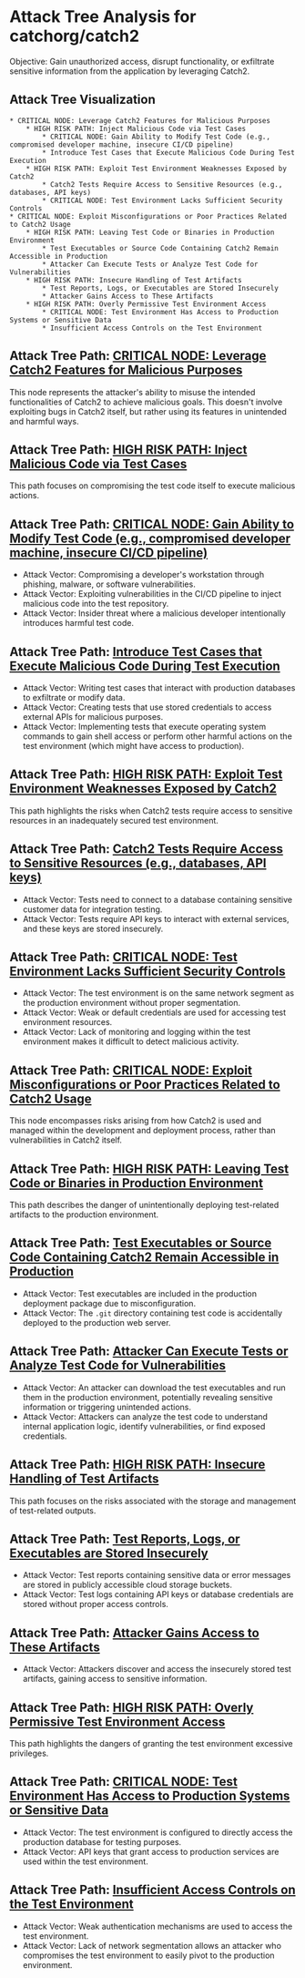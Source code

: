 # Attack Tree Analysis for catchorg/catch2

Objective: Gain unauthorized access, disrupt functionality, or exfiltrate sensitive information from the application by leveraging Catch2.

## Attack Tree Visualization

```
* CRITICAL NODE: Leverage Catch2 Features for Malicious Purposes
    * HIGH RISK PATH: Inject Malicious Code via Test Cases
        * CRITICAL NODE: Gain Ability to Modify Test Code (e.g., compromised developer machine, insecure CI/CD pipeline)
        * Introduce Test Cases that Execute Malicious Code During Test Execution
    * HIGH RISK PATH: Exploit Test Environment Weaknesses Exposed by Catch2
        * Catch2 Tests Require Access to Sensitive Resources (e.g., databases, API keys)
        * CRITICAL NODE: Test Environment Lacks Sufficient Security Controls
* CRITICAL NODE: Exploit Misconfigurations or Poor Practices Related to Catch2 Usage
    * HIGH RISK PATH: Leaving Test Code or Binaries in Production Environment
        * Test Executables or Source Code Containing Catch2 Remain Accessible in Production
        * Attacker Can Execute Tests or Analyze Test Code for Vulnerabilities
    * HIGH RISK PATH: Insecure Handling of Test Artifacts
        * Test Reports, Logs, or Executables are Stored Insecurely
        * Attacker Gains Access to These Artifacts
    * HIGH RISK PATH: Overly Permissive Test Environment Access
        * CRITICAL NODE: Test Environment Has Access to Production Systems or Sensitive Data
        * Insufficient Access Controls on the Test Environment
```


## Attack Tree Path: [CRITICAL NODE: Leverage Catch2 Features for Malicious Purposes](./attack_tree_paths/critical_node_leverage_catch2_features_for_malicious_purposes.md)

This node represents the attacker's ability to misuse the intended functionalities of Catch2 to achieve malicious goals. This doesn't involve exploiting bugs in Catch2 itself, but rather using its features in unintended and harmful ways.

## Attack Tree Path: [HIGH RISK PATH: Inject Malicious Code via Test Cases](./attack_tree_paths/high_risk_path_inject_malicious_code_via_test_cases.md)

This path focuses on compromising the test code itself to execute malicious actions.

## Attack Tree Path: [CRITICAL NODE: Gain Ability to Modify Test Code (e.g., compromised developer machine, insecure CI/CD pipeline)](./attack_tree_paths/critical_node_gain_ability_to_modify_test_code__e_g___compromised_developer_machine__insecure_cicd_p_0bb34426.md)

* Attack Vector: Compromising a developer's workstation through phishing, malware, or software vulnerabilities.
* Attack Vector: Exploiting vulnerabilities in the CI/CD pipeline to inject malicious code into the test repository.
* Attack Vector: Insider threat where a malicious developer intentionally introduces harmful test code.

## Attack Tree Path: [Introduce Test Cases that Execute Malicious Code During Test Execution](./attack_tree_paths/introduce_test_cases_that_execute_malicious_code_during_test_execution.md)

* Attack Vector: Writing test cases that interact with production databases to exfiltrate or modify data.
* Attack Vector: Creating tests that use stored credentials to access external APIs for malicious purposes.
* Attack Vector: Implementing tests that execute operating system commands to gain shell access or perform other harmful actions on the test environment (which might have access to production).

## Attack Tree Path: [HIGH RISK PATH: Exploit Test Environment Weaknesses Exposed by Catch2](./attack_tree_paths/high_risk_path_exploit_test_environment_weaknesses_exposed_by_catch2.md)

This path highlights the risks when Catch2 tests require access to sensitive resources in an inadequately secured test environment.

## Attack Tree Path: [Catch2 Tests Require Access to Sensitive Resources (e.g., databases, API keys)](./attack_tree_paths/catch2_tests_require_access_to_sensitive_resources__e_g___databases__api_keys_.md)

* Attack Vector: Tests need to connect to a database containing sensitive customer data for integration testing.
* Attack Vector: Tests require API keys to interact with external services, and these keys are stored insecurely.

## Attack Tree Path: [CRITICAL NODE: Test Environment Lacks Sufficient Security Controls](./attack_tree_paths/critical_node_test_environment_lacks_sufficient_security_controls.md)

* Attack Vector: The test environment is on the same network segment as the production environment without proper segmentation.
* Attack Vector: Weak or default credentials are used for accessing test environment resources.
* Attack Vector: Lack of monitoring and logging within the test environment makes it difficult to detect malicious activity.

## Attack Tree Path: [CRITICAL NODE: Exploit Misconfigurations or Poor Practices Related to Catch2 Usage](./attack_tree_paths/critical_node_exploit_misconfigurations_or_poor_practices_related_to_catch2_usage.md)

This node encompasses risks arising from how Catch2 is used and managed within the development and deployment process, rather than vulnerabilities in Catch2 itself.

## Attack Tree Path: [HIGH RISK PATH: Leaving Test Code or Binaries in Production Environment](./attack_tree_paths/high_risk_path_leaving_test_code_or_binaries_in_production_environment.md)

This path describes the danger of unintentionally deploying test-related artifacts to the production environment.

## Attack Tree Path: [Test Executables or Source Code Containing Catch2 Remain Accessible in Production](./attack_tree_paths/test_executables_or_source_code_containing_catch2_remain_accessible_in_production.md)

* Attack Vector: Test executables are included in the production deployment package due to misconfiguration.
* Attack Vector: The `.git` directory containing test code is accidentally deployed to the production web server.

## Attack Tree Path: [Attacker Can Execute Tests or Analyze Test Code for Vulnerabilities](./attack_tree_paths/attacker_can_execute_tests_or_analyze_test_code_for_vulnerabilities.md)

* Attack Vector: An attacker can download the test executables and run them in the production environment, potentially revealing sensitive information or triggering unintended actions.
* Attack Vector: Attackers can analyze the test code to understand internal application logic, identify vulnerabilities, or find exposed credentials.

## Attack Tree Path: [HIGH RISK PATH: Insecure Handling of Test Artifacts](./attack_tree_paths/high_risk_path_insecure_handling_of_test_artifacts.md)

This path focuses on the risks associated with the storage and management of test-related outputs.

## Attack Tree Path: [Test Reports, Logs, or Executables are Stored Insecurely](./attack_tree_paths/test_reports__logs__or_executables_are_stored_insecurely.md)

* Attack Vector: Test reports containing sensitive data or error messages are stored in publicly accessible cloud storage buckets.
* Attack Vector: Test logs containing API keys or database credentials are stored without proper access controls.

## Attack Tree Path: [Attacker Gains Access to These Artifacts](./attack_tree_paths/attacker_gains_access_to_these_artifacts.md)

* Attack Vector: Attackers discover and access the insecurely stored test artifacts, gaining access to sensitive information.

## Attack Tree Path: [HIGH RISK PATH: Overly Permissive Test Environment Access](./attack_tree_paths/high_risk_path_overly_permissive_test_environment_access.md)

This path highlights the dangers of granting the test environment excessive privileges.

## Attack Tree Path: [CRITICAL NODE: Test Environment Has Access to Production Systems or Sensitive Data](./attack_tree_paths/critical_node_test_environment_has_access_to_production_systems_or_sensitive_data.md)

* Attack Vector: The test environment is configured to directly access the production database for testing purposes.
* Attack Vector: API keys that grant access to production services are used within the test environment.

## Attack Tree Path: [Insufficient Access Controls on the Test Environment](./attack_tree_paths/insufficient_access_controls_on_the_test_environment.md)

* Attack Vector: Weak authentication mechanisms are used to access the test environment.
* Attack Vector: Lack of network segmentation allows an attacker who compromises the test environment to easily pivot to the production environment.

